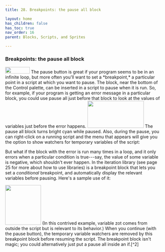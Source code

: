 ```yaml
---
title: 28. Breakpoints: the pause all block

layout: home
has_children: false
has_toc: true
nav_order: 16
parent: Blocks, Scripts, and Sprites

---
```


### Breakpoints: the pause all block

<img src="/snap-manual/assets/images/image117.png" style="width:79px; height:21px">
The pause button is great if your program
seems to be in an infinite loop, but more often you'll want to set a
*breakpoint,* a particular point in a script at which you want to pause.
The block, near the bottom of the Control palette, can be inserted in a
script to pause when it is run. So, for example, if your program is
getting an error message in a particular block, you could use pause all
just before that block to look at the values of variables just before
the error happens.

<img src="/snap-manual/assets/images/image118.png" style="width:181px; height:87px">
The pause all block turns bright cyan
while paused. Also, during the pause, you can right-click on a running
script and the menu that appears will give you the option to show
watchers for temporary variables of the script:

But what if the block with the error is run many times in a loop, and it
only errors when a particular condition is true---say, the value of some
variable is negative, which shouldn't ever happen. In the iteration
library (see page 25 for more about how to use libraries) is a
breakpoint block that lets you set a *conditional* breakpoint, and
automatically display the relevant variables before pausing. Here's a
sample use of it:

<img src="/snap-manual/assets/images/image119.png" style="width:115px; height:128px">
(In this contrived example, variable zot
comes from outside the script but is relevant to its behavior.) When you
continue (with the pause button), the temporary variable watchers are
removed by this breakpoint block before resuming the script. The
breakpoint block isn't magic; you could alternatively just put a pause
all inside an if.[^2]

